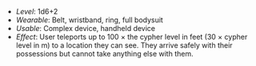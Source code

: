 - *Level*: 1d6+2
- *Wearable*: Belt, wristband, ring, full bodysuit
- *Usable*: Complex device, handheld device
- *Effect*:  User teleports up to 100 × the cypher  level in feet (30 × cypher level in m) to a location they can see. They arrive safely  with their possessions but cannot take  anything else with them.